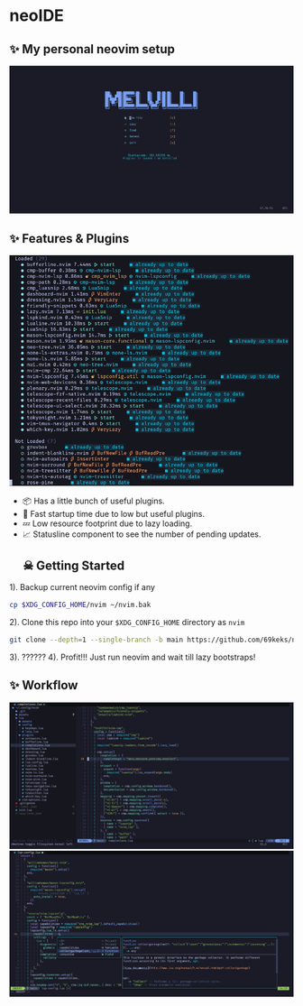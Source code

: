 # neoIDE
## ✨ My personal neovim setup
![Dashboard](assets/Dashboard.png)
## ✨ Features & Plugins
![Plugins](assets/Plugins.png)
- 📦 Has a little bunch of useful plugins.
- 🚀 Fast startup time due to low but useful plugins.
- 💤 Low resource footprint due to lazy loading.
- 📈 Statusline component to see the number of pending updates.
  ## ☠ Getting Started
1). Backup current neovim config if any
```bash
cp $XDG_CONFIG_HOME/nvim ~/nvim.bak
```
2). Clone this repo into your ``$XDG_CONFIG_HOME`` directory as `nvim`
```bash
git clone --depth=1 --single-branch -b main https://github.com/69keks/neoIDE.git $XDG_CONFIG_HOME/nvim
```
3). ??????
4). Profit!!! Just run neovim and wait till lazy bootstraps!
## ✨ Workflow
![Workflow](assets/Workflow.png)
![Completions](assets/Completions.png)
